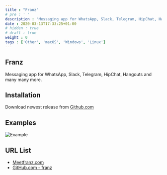 ```yaml
---
title : "Franz"
# pre : ' '
description : "Messaging app for WhatsApp, Slack, Telegram, HipChat, Hangouts and many many more."
date : 2020-03-13T17:33:25+01:00
# hidden : true
# draft : true
weight : 0
tags : ['Other', 'macOS', 'Windows', 'Linux']
---
```


## Franz

Messaging app for WhatsApp, Slack, Telegram, HipChat, Hangouts and many many more.

## Installation

Download newest release from [Github.com](https://github.com/meetfranz/franz/releases)

## Examples

![Example](images/example.png)

## URL List

* [Meetfranz.com](https://meetfranz.com/)
* [GitHub.com - franz](https://github.com/meetfranz/franz)
